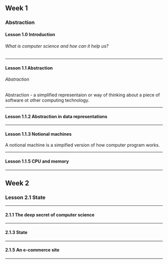 ## Week 1

### Abstraction

#### Lesson 1.0 Introduction

<h6>What is computer science and hoe can it help us?</h6>

---

#### Lesson 1.1 Abstraction

<h6>Abstraction</h6>

Abstraction - a simplified representaion or way of thinking about a piece of software ot other computing technology.

---

#### Lesson 1.1.2 Abstraction in data representations

---

#### Lesson 1.1.3 Notional machines

A notional machine is a simpified version of how computer program works.

---

#### Lesson 1.1.5 CPU and memory

---

## Week 2

### Lesson 2.1 State

---

#### 2.1.1 The deep secret of computer science

---

#### 2.1.3 State

---

#### 2.1.5 An e-commerce site

---
